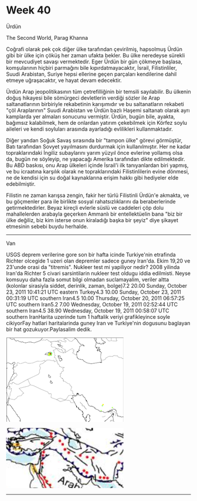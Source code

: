 # Week 40

Ürdün

The Second World, Parag Khanna

Coğrafi olarak pek çok diğer ülke tarafından çevirilmiş, hapsolmuş
Ürdün gibi bir ülke için çöküş her zaman ufakta bekler. Bu ülke
neredeyse sürekli bir mevcudiyet savaşı vermektedir. Eger Ürdün bir
gün çökmeye başlasa, komşularının hiçbiri parmağını bile
kıpırdatmayacaktır, İsrail, Filistinliler, Suudi Arabistan, Suriye
hepsi ellerine geçen parçaları kendilerine dahil etmeye uğraşacaktır,
ve hayat devam edecektir.

Ürdün Arap jeopolitikasının tüm çetrefilliğinin bir temsili
sayılabilir. Bu ülkenin doğuş hikayesi bile sömürgeci devletlerin
verdiği sözler ile Arap saltanatlarının birbiriyle rekabetinin
karışımıdır ve bu saltanatların rekabeti "çöl Araplarının" Suudi
Arabistan ve Ürdün bazlı Haşemi saltanatı olarak ayrı kamplarda yer
almaları sonucunu vermiştir. Ürdün, bugün bile, ayakta, bağımsız
kalabilmek, hem de onlardan yatırım çekebilmek için Körfez soylu
aileleri ve kendi soyluları arasında ayarladığı evlilikleri
kullanmaktadır.

Diğer yandan Soğuk Savaş sırasında bir "tampon ülke" görevi görmüştür,
Batı tarafından Sovyet yayılmasını durdurmak için kullanılmıştır. Her
ne kadar topraklarındaki İngiliz subaylarını yarım yüzyıl önce
evlerine yollamış olsa da, bugün ne söyleyip, ne yapacağı Amerika
tarafından dikte edilmektedir. Bu ABD baskısı, onu Arap ülkeleri
içinde İsrail'i ilk tanıyanlardan biri yapmış, ve bu icraatına
karşılık olarak ne topraklarındaki Filistinlilerin evine dönmesi, ne
de kendisi için su doğal kaynaklarına erişim hakkı gibi hediyeler elde
edebilmiştir.

Filistin ne zaman karışsa zengin, fakir her türlü Filistinli Ürdün'e
akmakta, ve bu göçmenler para ile birlikte sosyal rahatsızlıklarını da
beraberlerinde getirmektedirler. Beyaz kireçli evlerle süslü ve
caddeleri çöp dolu mahallelerden arabayla geçerken Ammanlı bir
entellektüelin bana "biz bir ülke değiliz, biz kim isterse onun
kiraladığı başka bir şeyiz" diye şikayet etmesinin sebebi buydu
herhalde.

---

Van

USGS deprem verilerine gore son bir hafta icinde Turkiye'nin etrafinda
Richter olcegide 1 uzeri olan depremler sadece guney Iran'da. Ekim
19,20 ve 23'unde orasi da "titremis". Nukleer test mi yapiliyor nedir?
2008 yilinda Iran'da Richter 5 civari sarsintilarin nukleer test
oldugu iddia edilmisti. Neyse komsuyu daha fazla somut bilgi olmadan
suclamayalim, veriler altta (kolonlar sirasiyla siddet, derinlik,
zaman, bolge)7.2 20.00 Sunday, October 23, 2011 10:41:21 UTC eastern
Turkey4.3 10.00 Sunday, October 23, 2011 00:31:19 UTC southern Iran4.5
10.00 Thursday, October 20, 2011 06:57:25 UTC southern Iran5.2 7.00
Wednesday, October 19, 2011 02:52:44 UTC southern Iran4.5 38.90
Wednesday, October 19, 2011 00:58:07 UTC southern IranHarita uzerinde
tum 1 haftalik veriyi grafikleyince soyle cikiyorFay hatlari
haritalarinda guney Iran ve Turkiye'nin dogusunu baglayan bir hat
gozukuyor.Paylasalim dedik.

![](turkey-iran.png)

![](turkey-iran-fault.png)

---
